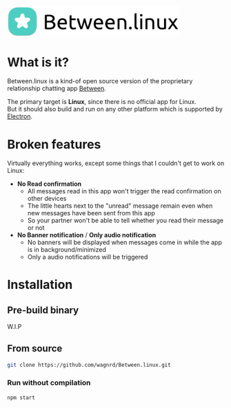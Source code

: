 <img src="img/banner.png" alt="Between.linux banner" width="400" />

# What is it?

Between.linux is a kind-of open source version of the proprietary relationship chatting app [Between](https://between.us).

The primary target is **Linux**, since there is no official app for Linux.  
But it should also build and run on any other platform which is supported by [Electron](https://www.electronjs.org).

# Broken features

Virtually everything works, except some things that I couldn't get to work on Linux:

 - **No Read confirmation**
    - All messages read in this app won't trigger the read confirmation on other devices
    - The little hearts next to the "unread" message remain even when new messages have been sent from this app
    - So your partner won't be able to tell whether you read their message or not
 - **No Banner notification** / **Only audio notification**
    - No banners will be displayed when messages come in while the app is in background/minimized
    - Only a audio notifications will be triggered

# Installation

## Pre-build binary 

W.I.P

## From source

```bash
git clone https://github.com/wagnrd/Between.linux.git
```
### Run without compilation
```bash
npm start
```